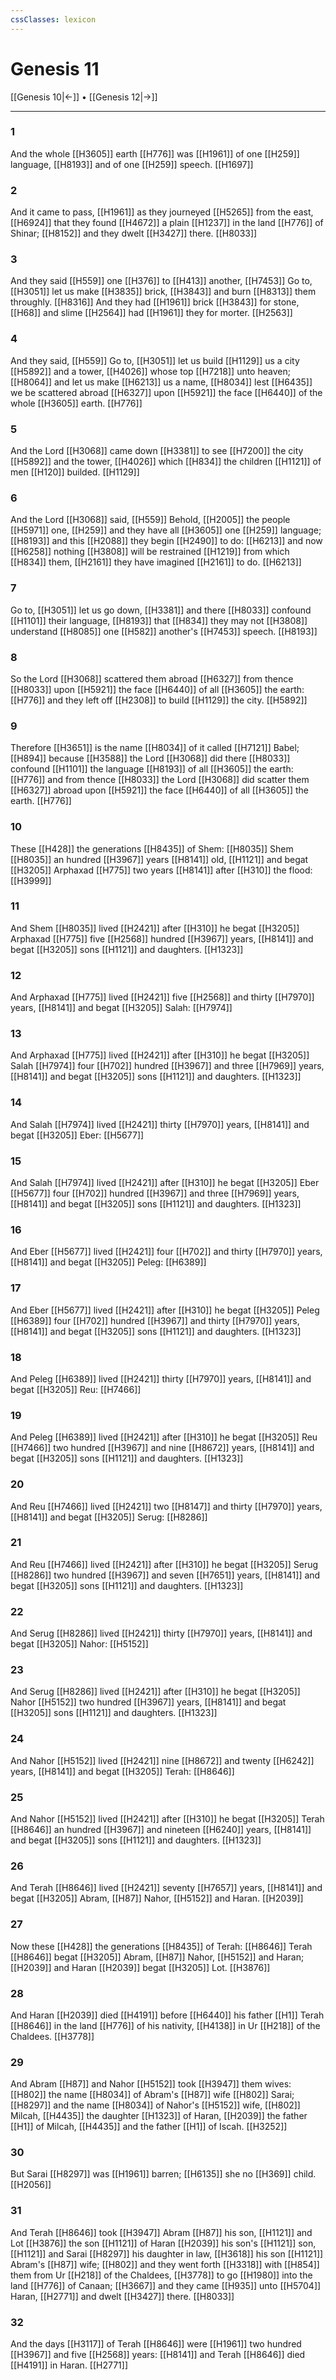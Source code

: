 ```yaml
---
cssClasses: lexicon
---
```

# Genesis 11

[[Genesis 10|←]] • [[Genesis 12|→]]

---

### 1
And the whole [[H3605]] earth [[H776]] was [[H1961]] of one [[H259]] language, [[H8193]] and of one [[H259]] speech. [[H1697]]

### 2
And it came to pass, [[H1961]] as they journeyed [[H5265]] from the east, [[H6924]] that they found [[H4672]] a plain [[H1237]] in the land [[H776]] of Shinar; [[H8152]] and they dwelt [[H3427]] there. [[H8033]]

### 3
And they said [[H559]] one [[H376]] to [[H413]] another, [[H7453]] Go to, [[H3051]] let us make [[H3835]] brick, [[H3843]] and burn [[H8313]] them throughly. [[H8316]] And they had [[H1961]] brick [[H3843]] for stone, [[H68]] and slime [[H2564]] had [[H1961]] they for morter. [[H2563]]

### 4
And they said, [[H559]] Go to, [[H3051]] let us build [[H1129]] us a city [[H5892]] and a tower, [[H4026]] whose top [[H7218]] unto heaven; [[H8064]] and let us make [[H6213]] us a name, [[H8034]] lest [[H6435]] we be scattered abroad [[H6327]] upon [[H5921]] the face [[H6440]] of the whole [[H3605]] earth. [[H776]]

### 5
And the Lord [[H3068]] came down [[H3381]] to see [[H7200]] the city [[H5892]] and the tower, [[H4026]] which [[H834]] the children [[H1121]] of men [[H120]] builded. [[H1129]]

### 6
And the Lord [[H3068]] said, [[H559]] Behold, [[H2005]] the people [[H5971]] one, [[H259]] and they have all [[H3605]] one [[H259]] language; [[H8193]] and this [[H2088]] they begin [[H2490]] to do: [[H6213]] and now [[H6258]] nothing [[H3808]] will be restrained [[H1219]] from which [[H834]] them, [[H2161]] they have imagined [[H2161]] to do. [[H6213]]

### 7
Go to, [[H3051]] let us go down, [[H3381]] and there [[H8033]] confound [[H1101]] their language, [[H8193]] that [[H834]] they may not [[H3808]] understand [[H8085]] one [[H582]] another's [[H7453]] speech. [[H8193]]

### 8
So the Lord [[H3068]] scattered them abroad [[H6327]] from thence [[H8033]] upon [[H5921]] the face [[H6440]] of all [[H3605]] the earth: [[H776]] and they left off [[H2308]] to build [[H1129]] the city. [[H5892]]

### 9
Therefore [[H3651]] is the name [[H8034]] of it called [[H7121]] Babel; [[H894]] because [[H3588]] the Lord [[H3068]] did there [[H8033]] confound [[H1101]] the language [[H8193]] of all [[H3605]] the earth: [[H776]] and from thence [[H8033]] the Lord [[H3068]] did scatter them [[H6327]] abroad upon [[H5921]] the face [[H6440]] of all [[H3605]] the earth. [[H776]]

### 10
These [[H428]] the generations [[H8435]] of Shem: [[H8035]] Shem [[H8035]] an hundred [[H3967]] years [[H8141]] old, [[H1121]] and begat [[H3205]] Arphaxad [[H775]] two years [[H8141]] after [[H310]] the flood: [[H3999]]

### 11
And Shem [[H8035]] lived [[H2421]] after [[H310]] he begat [[H3205]] Arphaxad [[H775]] five [[H2568]] hundred [[H3967]] years, [[H8141]] and begat [[H3205]] sons [[H1121]] and daughters. [[H1323]]

### 12
And Arphaxad [[H775]] lived [[H2421]] five [[H2568]] and thirty [[H7970]] years, [[H8141]] and begat [[H3205]] Salah: [[H7974]]

### 13
And Arphaxad [[H775]] lived [[H2421]] after [[H310]] he begat [[H3205]] Salah [[H7974]] four [[H702]] hundred [[H3967]] and three [[H7969]] years, [[H8141]] and begat [[H3205]] sons [[H1121]] and daughters. [[H1323]]

### 14
And Salah [[H7974]] lived [[H2421]] thirty [[H7970]] years, [[H8141]] and begat [[H3205]] Eber: [[H5677]]

### 15
And Salah [[H7974]] lived [[H2421]] after [[H310]] he begat [[H3205]] Eber [[H5677]] four [[H702]] hundred [[H3967]] and three [[H7969]] years, [[H8141]] and begat [[H3205]] sons [[H1121]] and daughters. [[H1323]]

### 16
And Eber [[H5677]] lived [[H2421]] four [[H702]] and thirty [[H7970]] years, [[H8141]] and begat [[H3205]] Peleg: [[H6389]]

### 17
And Eber [[H5677]] lived [[H2421]] after [[H310]] he begat [[H3205]] Peleg [[H6389]] four [[H702]] hundred [[H3967]] and thirty [[H7970]] years, [[H8141]] and begat [[H3205]] sons [[H1121]] and daughters. [[H1323]]

### 18
And Peleg [[H6389]] lived [[H2421]] thirty [[H7970]] years, [[H8141]] and begat [[H3205]] Reu: [[H7466]]

### 19
And Peleg [[H6389]] lived [[H2421]] after [[H310]] he begat [[H3205]] Reu [[H7466]] two hundred [[H3967]] and nine [[H8672]] years, [[H8141]] and begat [[H3205]] sons [[H1121]] and daughters. [[H1323]]

### 20
And Reu [[H7466]] lived [[H2421]] two [[H8147]] and thirty [[H7970]] years, [[H8141]] and begat [[H3205]] Serug: [[H8286]]

### 21
And Reu [[H7466]] lived [[H2421]] after [[H310]] he begat [[H3205]] Serug [[H8286]] two hundred [[H3967]] and seven [[H7651]] years, [[H8141]] and begat [[H3205]] sons [[H1121]] and daughters. [[H1323]]

### 22
And Serug [[H8286]] lived [[H2421]] thirty [[H7970]] years, [[H8141]] and begat [[H3205]] Nahor: [[H5152]]

### 23
And Serug [[H8286]] lived [[H2421]] after [[H310]] he begat [[H3205]] Nahor [[H5152]] two hundred [[H3967]] years, [[H8141]] and begat [[H3205]] sons [[H1121]] and daughters. [[H1323]]

### 24
And Nahor [[H5152]] lived [[H2421]] nine [[H8672]] and twenty [[H6242]] years, [[H8141]] and begat [[H3205]] Terah: [[H8646]]

### 25
And Nahor [[H5152]] lived [[H2421]] after [[H310]] he begat [[H3205]] Terah [[H8646]] an hundred [[H3967]] and nineteen [[H6240]] years, [[H8141]] and begat [[H3205]] sons [[H1121]] and daughters. [[H1323]]

### 26
And Terah [[H8646]] lived [[H2421]] seventy [[H7657]] years, [[H8141]] and begat [[H3205]] Abram, [[H87]] Nahor, [[H5152]] and Haran. [[H2039]]

### 27
Now these [[H428]] the generations [[H8435]] of Terah: [[H8646]] Terah [[H8646]] begat [[H3205]] Abram, [[H87]] Nahor, [[H5152]] and Haran; [[H2039]] and Haran [[H2039]] begat [[H3205]] Lot. [[H3876]]

### 28
And Haran [[H2039]] died [[H4191]] before [[H6440]] his father [[H1]] Terah [[H8646]] in the land [[H776]] of his nativity, [[H4138]] in Ur [[H218]] of the Chaldees. [[H3778]]

### 29
And Abram [[H87]] and Nahor [[H5152]] took [[H3947]] them wives: [[H802]] the name [[H8034]] of Abram's [[H87]] wife [[H802]] Sarai; [[H8297]] and the name [[H8034]] of Nahor's [[H5152]] wife, [[H802]] Milcah, [[H4435]] the daughter [[H1323]] of Haran, [[H2039]] the father [[H1]] of Milcah, [[H4435]] and the father [[H1]] of Iscah. [[H3252]]

### 30
But Sarai [[H8297]] was [[H1961]] barren; [[H6135]] she no [[H369]] child. [[H2056]]

### 31
And Terah [[H8646]] took [[H3947]] Abram [[H87]] his son, [[H1121]] and Lot [[H3876]] the son [[H1121]] of Haran [[H2039]] his son's [[H1121]] son, [[H1121]] and Sarai [[H8297]] his daughter in law, [[H3618]] his son [[H1121]] Abram's [[H87]] wife; [[H802]] and they went forth [[H3318]] with [[H854]] them from Ur [[H218]] of the Chaldees, [[H3778]] to go [[H1980]] into the land [[H776]] of Canaan; [[H3667]] and they came [[H935]] unto [[H5704]] Haran, [[H2771]] and dwelt [[H3427]] there. [[H8033]]

### 32
And the days [[H3117]] of Terah [[H8646]] were [[H1961]] two hundred [[H3967]] and five [[H2568]] years: [[H8141]] and Terah [[H8646]] died [[H4191]] in Haran. [[H2771]]